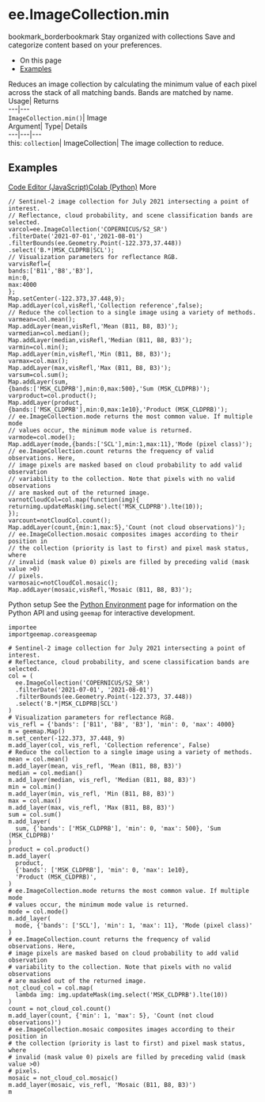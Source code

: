  
#  ee.ImageCollection.min 
bookmark_borderbookmark Stay organized with collections  Save and categorize content based on your preferences.
  * On this page
  * [Examples](https://developers.google.com/earth-engine/apidocs/ee-imagecollection-min#examples)


Reduces an image collection by calculating the minimum value of each pixel across the stack of all matching bands. Bands are matched by name. 
Usage| Returns  
---|---  
`ImageCollection.min()`| Image  
Argument| Type| Details  
---|---|---  
this: `collection`| ImageCollection| The image collection to reduce.  
## Examples
[Code Editor (JavaScript)](https://developers.google.com/earth-engine/apidocs/ee-imagecollection-min#code-editor-javascript-sample)[Colab (Python)](https://developers.google.com/earth-engine/apidocs/ee-imagecollection-min#colab-python-sample) More
```
// Sentinel-2 image collection for July 2021 intersecting a point of interest.
// Reflectance, cloud probability, and scene classification bands are selected.
varcol=ee.ImageCollection('COPERNICUS/S2_SR')
.filterDate('2021-07-01','2021-08-01')
.filterBounds(ee.Geometry.Point(-122.373,37.448))
.select('B.*|MSK_CLDPRB|SCL');
// Visualization parameters for reflectance RGB.
varvisRefl={
bands:['B11','B8','B3'],
min:0,
max:4000
};
Map.setCenter(-122.373,37.448,9);
Map.addLayer(col,visRefl,'Collection reference',false);
// Reduce the collection to a single image using a variety of methods.
varmean=col.mean();
Map.addLayer(mean,visRefl,'Mean (B11, B8, B3)');
varmedian=col.median();
Map.addLayer(median,visRefl,'Median (B11, B8, B3)');
varmin=col.min();
Map.addLayer(min,visRefl,'Min (B11, B8, B3)');
varmax=col.max();
Map.addLayer(max,visRefl,'Max (B11, B8, B3)');
varsum=col.sum();
Map.addLayer(sum,
{bands:['MSK_CLDPRB'],min:0,max:500},'Sum (MSK_CLDPRB)');
varproduct=col.product();
Map.addLayer(product,
{bands:['MSK_CLDPRB'],min:0,max:1e10},'Product (MSK_CLDPRB)');
// ee.ImageCollection.mode returns the most common value. If multiple mode
// values occur, the minimum mode value is returned.
varmode=col.mode();
Map.addLayer(mode,{bands:['SCL'],min:1,max:11},'Mode (pixel class)');
// ee.ImageCollection.count returns the frequency of valid observations. Here,
// image pixels are masked based on cloud probability to add valid observation
// variability to the collection. Note that pixels with no valid observations
// are masked out of the returned image.
varnotCloudCol=col.map(function(img){
returnimg.updateMask(img.select('MSK_CLDPRB').lte(10));
});
varcount=notCloudCol.count();
Map.addLayer(count,{min:1,max:5},'Count (not cloud observations)');
// ee.ImageCollection.mosaic composites images according to their position in
// the collection (priority is last to first) and pixel mask status, where
// invalid (mask value 0) pixels are filled by preceding valid (mask value >0)
// pixels.
varmosaic=notCloudCol.mosaic();
Map.addLayer(mosaic,visRefl,'Mosaic (B11, B8, B3)');
```
Python setup
See the [ Python Environment](https://developers.google.com/earth-engine/guides/python_install) page for information on the Python API and using `geemap` for interactive development.
```
importee
importgeemap.coreasgeemap
```
```
# Sentinel-2 image collection for July 2021 intersecting a point of interest.
# Reflectance, cloud probability, and scene classification bands are selected.
col = (
  ee.ImageCollection('COPERNICUS/S2_SR')
  .filterDate('2021-07-01', '2021-08-01')
  .filterBounds(ee.Geometry.Point(-122.373, 37.448))
  .select('B.*|MSK_CLDPRB|SCL')
)
# Visualization parameters for reflectance RGB.
vis_refl = {'bands': ['B11', 'B8', 'B3'], 'min': 0, 'max': 4000}
m = geemap.Map()
m.set_center(-122.373, 37.448, 9)
m.add_layer(col, vis_refl, 'Collection reference', False)
# Reduce the collection to a single image using a variety of methods.
mean = col.mean()
m.add_layer(mean, vis_refl, 'Mean (B11, B8, B3)')
median = col.median()
m.add_layer(median, vis_refl, 'Median (B11, B8, B3)')
min = col.min()
m.add_layer(min, vis_refl, 'Min (B11, B8, B3)')
max = col.max()
m.add_layer(max, vis_refl, 'Max (B11, B8, B3)')
sum = col.sum()
m.add_layer(
  sum, {'bands': ['MSK_CLDPRB'], 'min': 0, 'max': 500}, 'Sum (MSK_CLDPRB)'
)
product = col.product()
m.add_layer(
  product,
  {'bands': ['MSK_CLDPRB'], 'min': 0, 'max': 1e10},
  'Product (MSK_CLDPRB)',
)
# ee.ImageCollection.mode returns the most common value. If multiple mode
# values occur, the minimum mode value is returned.
mode = col.mode()
m.add_layer(
  mode, {'bands': ['SCL'], 'min': 1, 'max': 11}, 'Mode (pixel class)'
)
# ee.ImageCollection.count returns the frequency of valid observations. Here,
# image pixels are masked based on cloud probability to add valid observation
# variability to the collection. Note that pixels with no valid observations
# are masked out of the returned image.
not_cloud_col = col.map(
  lambda img: img.updateMask(img.select('MSK_CLDPRB').lte(10))
)
count = not_cloud_col.count()
m.add_layer(count, {'min': 1, 'max': 5}, 'Count (not cloud observations)')
# ee.ImageCollection.mosaic composites images according to their position in
# the collection (priority is last to first) and pixel mask status, where
# invalid (mask value 0) pixels are filled by preceding valid (mask value >0)
# pixels.
mosaic = not_cloud_col.mosaic()
m.add_layer(mosaic, vis_refl, 'Mosaic (B11, B8, B3)')
m
```

